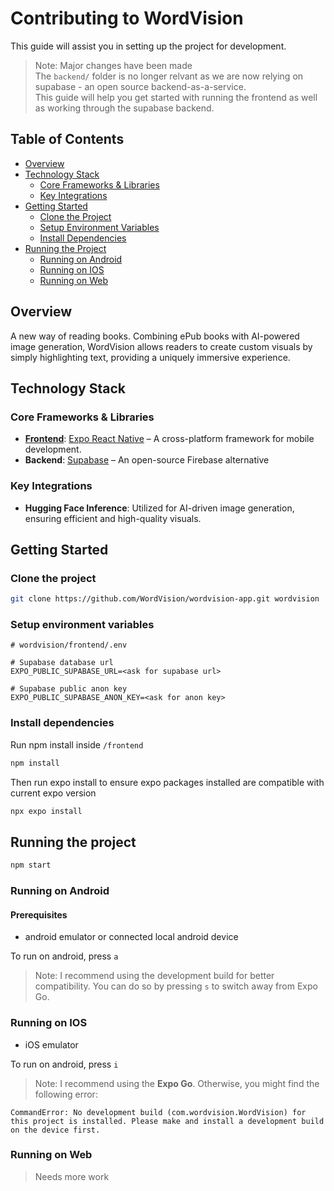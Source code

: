 # Contributing to WordVision

This guide will assist you in setting up the project for development.

> Note: Major changes have been made  
> The `backend/` folder is no longer relvant as we are now relying on supabase - an open source backend-as-a-service.  
> This guide will help you get started with running the frontend as well as working through the supabase backend.

## Table of Contents

- [Overview](#overview)
- [Technology Stack](#technology-stack)
  - [Core Frameworks & Libraries](#core-frameworks--libraries)
  - [Key Integrations](#key-integrations)
- [Getting Started](#getting-started)
  - [Clone the Project](#clone-the-project)
  - [Setup Environment Variables](#setup-environment-variables)
  - [Install Dependencies](#install-dependencies)
- [Running the Project](#running-the-project)
  - [Running on Android](#running-on-android)
  - [Running on IOS](#running-on-ios)
  - [Running on Web](#running-on-web)

## Overview

A new way of reading books. Combining ePub books with AI-powered image generation, WordVision allows readers to create custom visuals by simply highlighting text, providing a uniquely immersive experience.

## Technology Stack

### Core Frameworks & Libraries

- [**Frontend**](https://github.com/WordVision/wordvision-app/tree/main/frontend): [Expo React Native](https://expo.dev/) – A cross-platform framework for mobile development.
- **Backend**: [Supabase](https://supabase.com/) – An open-source Firebase alternative

### Key Integrations

- **Hugging Face Inference**: Utilized for AI-driven image generation, ensuring efficient and high-quality visuals.

## Getting Started

### Clone the project

```bash
git clone https://github.com/WordVision/wordvision-app.git wordvision
```

### Setup environment variables

```text
# wordvision/frontend/.env

# Supabase database url
EXPO_PUBLIC_SUPABASE_URL=<ask for supabase url>

# Supabase public anon key
EXPO_PUBLIC_SUPABASE_ANON_KEY=<ask for anon key>
```

### Install dependencies

Run npm install inside `/frontend`

```bash
npm install
```

Then run expo install to ensure expo packages installed are compatible with current expo version

```bash
npx expo install
```

## Running the project

```bash
npm start
```

### Running on Android

#### Prerequisites

- android emulator or connected local android device

To run on android, press `a`

> Note:
> I recommend using the development build for better compatibility. You can do so by pressing `s` to switch away from Expo Go.

### Running on IOS

- iOS emulator

To run on android, press `i`

> Note:
> I recommend using the **Expo Go**. Otherwise, you might find the following error:

```
CommandError: No development build (com.wordvision.WordVision) for this project is installed. Please make and install a development build on the device first.
```

### Running on Web

> Needs more work
